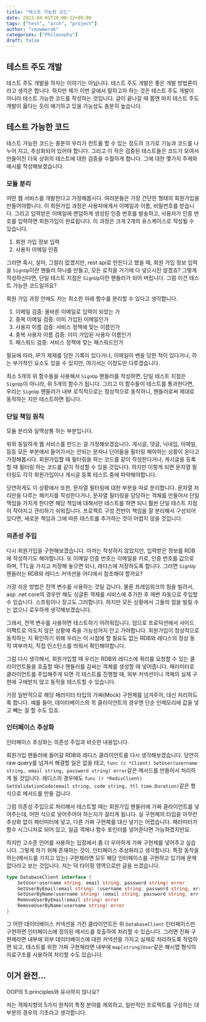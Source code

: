 ```yaml
---
title: "테스트 가능한 코드"
date: 2023-04-01T20:08:12+09:00
tags: ["test", "arch", "project"]
author: "snowmerak"
categories: ["Philosophy"]
draft: false
---
```


## 테스트 주도 개발

테스트 주도 개발을 하자는 이야기는 아닙니다. 테스트 주도 개발은 좋은 개발 방법론이라고 생각은 합니다. 하지만 제가 이번 글에서 말하고자 하는 것은 테스트 주도 개발이 아니라 테스트 가능한 코드를 작성하는 것입니다. 글이 끝나갈 때 쯤엔 마치 테스트 주도 개발이 옳다는 듯이 얘기하고 있을 가능성도 충분히 높습니다.

## 테스트 가능한 코드

테스트 가능한 코드는 충분히 우리가 컨트롤 할 수 있는 정도의 크기로 기능과 코드를 나누어 지고, 추상화되어 있어야 합니다. 그리고 이 작은 검증된 테스트들은 코드가 모여서 만들어진 더욱 상위의 테스트에 대한 검증을 수월하게 합니다. 그에 대한 몇가지 주제와 예시를 작성해보겠습니다.

### 모듈 분리

어떤 웹 서비스를 개발한다고 가정해봅시다. 여러분들은 가장 간단한 형태의 회원가입을 만들어야합니다. 이 회원가입 과정은 사용자에게서 이메일과 이름, 비밀번호를 받습니다. 그리고 입력받은 이메일에 랜덤하게 생성된 인증 번호를 발송하고, 사용자가 인증 번호를 입력하면 회원가입이 완료됩니다. 이 과정은 크게 2개의 유스케이스로 작성될 수 있습니다.

1. 회원 가입 정보 입력
1. 사용자 이메일 인증

그러면 혹시, 설마, 그럴리 없겠지만, rest api로 만든다고 했을 때, 회원 가입 정보 입력을 `SignUp`이란 핸들러 하나를 만들고, 모든 로직을 거기에 다 넣으시진 않겠죠? 그렇게 작성하신다면, 단일 테스트 지점은 `SignUp`이란 핸들러가 되어 버립니다. 그럼 이건 테스트 가능한 코드일까요? 

회원 가입 과정 안에도 저는 최소한 아래 함수를 분리할 수 있다고 생각합니다.

1. 이메일 검증: 올바른 이메일로 입력이 되었는 가
2. 중복 이메일 검증: 이미 가입된 이메일인가
3. 사용자 이름 검증: 서비스 정책에 맞는 이름인가
4. 중복 사용자 이름 검증: 이미 가입된 사용자 이름인가
5. 패스워드 검증: 서비스 정책에 맞는 패스워드인가

필요에 따라, IP가 제재를 당한 기록이 있다거나, 이메일이 벤을 당한 적이 있다거나, 하는 부가적인 요소도 있을 수 있지만, 여기서는 이정도만 다루겠습니다.

최소 5개의 위 함수들을 사용해서 `SignUp` 핸들러를 작성하면, 단일 테스트 지점은 `SignUp`이 아니라, 위 5개의 함수가 됩니다. 그리고 이 함수들이 테스트를 통과한다면, 우리는 `SignUp` 핸들러가 내부 로직적으로는 정상적으로 동작하니, 핸들러로써 제대로 동작하는 지만 테스트하면 됩니다. 

### 단일 책임 원칙

모듈 분리와 일맥상통 하는 부분입니다. 

위와 동일하게 웹 서비스를 만드는 걸 가정해보겠습니다. 게시글, 댓글, 닉네임, 이메일, 등등 모든 부분에서 들어가서는 안되는 문자나 단어들을 필터링 해야하는 상황이 온다고 가정해봅시다. 회원가입할 때 필터링을 하는 코드를 같이 작성한다거나, 게시글을 등록할 때 필터링 하는 코드를 같이 작성할 수 있을 것입니다. 하지만 이렇게 되면 문자열 필터링도 각각 회원가입이나 게시글 등록 테스트 중에 파악해야합니다.

당연하게도 이 상황에서 또한, 문자열 필터링에 대한 부분을 따로 분리합니다. 문자열 처리만을 다루는 패키지를 작성한다거나, 문자열 필터링을 담당하는 객체를 만들어서 단일 책임을 가지게 한다면 해당 책임에 대해서만 테스트를 하면 되니 훨씬 단일 테스트 지점이 작아지고 관리하기 쉬워집니다. 프로젝트 구성 전반이 책임을 잘 분리해서 구성되어 있다면, 새로운 책임과 그에 따른 테스트를 추가하는 것이 어렵지 않을 것입니다.

### 의존성 주입

다시 회원가입을 구현해보겠습니다. 아까는 작성하지 않았지만, 입력받은 정보를 RDB에 작성하기도 해야합니다. 또 이메일 인증 번호는 이메일을 키로, 인증 번호를 값으로 하며, TTL을 가지고 저장해 놓으면 되니, 레디스에 저장하도록 합니다. 그러면 `SignUp` 핸들러는 RDB와 레디스 커넥션을 어디에서 참조해야 할까요?

가장 쉬운 방법은 전역 변수를 사용하는 것일 겁니다. 물론 프레임워크의 힘을 빌려서, asp .net core의 경우만 해도 싱글톤 객체를 서비스에 추가한 후 매번 자동으로 주입할 수 있습니다. 스프링이나 장고도 그러합니다. 하지만 모든 상황에서 그들의 힘을 빌릴 수는 없으니 로우하게 생각해보겠습니다.

그래서, 전역 변수를 사용하면 테스트하기 어려워집니다. 덤으로 프로덕션에서 사이드 이펙트로 의도치 않은 상황에 죽을 가능성까지 안고 가야합니다. 회원가입이 정상적으로 동작하는 지 확인하기 위해 우리는 이 시점에 할 필요도 없는 RDB와 레디스의 정상 동작 여부까지, 직접 인스턴스를 띄워서 확인해야합니다.

그럼 다시 생각해서, 회원가입할 때 우리는 RDB와 레디스에 쿼리를 요청할 수 있는 클라이언트들을 호출할 때나 핸들러를 감싸는 객체를 생성할 때 넣어줍니다. 패러미터로 클라이언트를 주입해주게 되면 각 테스트를 진행할 때, 외부 커넥션이나 객체의 실제 구현에 구애받지 않고 동작을 테스트할 수 있습니다.

가장 일반적으로 해당 패러미터 타입의 가짜(Mock) 구현체를 넘겨주어, 대신 처리하도록 합니다. 예를 들어, 데이터베이스의 목 클라이언트의 경우엔 단순 인메모리에 값을 넣고 빼는 걸 할 수도 있죠.

### 인터페이스 추상화

인터페이스 추상화는 의존성 주입과 비슷한 내용입니다.

회원가입 핸들러에 들어갈 RDB와 레디스 클라이언트를 다시 생각해보겠습니다. 당연히 raw query를 넘겨서 해결할 일은 없을 테고, `func (c *Client) SetUser(username string, email string, password string) error`같은 메서드를 만들어서 처리하게 될 것입니다. 레디스의 경우에도 `func (r *RedisClient) SetValidationCode(email string, code string, ttl time.Duration)`같은 형식으로 메서드를 만들 겁니다.

그럼 의존성 주입으로 처리해서 테스트할 때는 회원가입 핸들러에 가짜 클라이언트를 넣어주는데, 어떤 식으로 넣어주어야 하는지가 걸리게 됩니다. 실 구현체의 타입을 아무런 추상화 없이 패터미터에 넣고, 다른 가짜 구현체를 대신 넣기는 어렵습니다. 패러미터가 함수 시그니처로 되어 있고, 일급 객체나 함수 포인터를 넣어준다면 가능하겠지만요.

하지만 고수준 언어를 사용하는 입장에서 좀 더 우아하게 가짜 구현체를 넣어주고 싶습니다. 그렇게 하기 위해 존재하는 것이, 인터페이스 추상화라고 생각합니다. 특정 동작을 하는(메서드를 가지고 있는) 구현체라면 모두 해당 인터페이스를 구현하고 있기에 문제 없다라고 보는 것입니다. 저는 덕 타이핑 영역으로만 글을 쓰겠습니다.

```go
type DatabaseClient interface {
    SetUser(username string, email string, password string) error
    GetUserByEmail(email string) (username string, password string, err error)
    GetUserByName(username string) (email string, password string, err error)
    RemoveUserByEmail(email string) error
    RemoveUserByName(username string) error
}
```

그 어떤 데이터베이스 커넥션을 가진 클라이언트든 위 `DatabaseClient` 인터페이스만 구현하면 인터페이스에 정의된 메서드를 호출하여 처리할 수 있습니다. 그러면 진짜 구현체라면 내부에 외부 데이터베이스에 대한 커넥션을 가지고 실제로 처리하도록 작업하면 되고, 테스트를 위한 가짜 구현체라면 내부에 `map[string]User`같은 해시맵 형식의 자료구조를 사용하여 처리할 수도 있습니다.

## 이거 완전...

OOP의 5 principles와 유사하지 않나요?

저는 객체지향의 5가지 원칙이 특정 분야를 제외하고, 일반적인 프로젝트를 구성하는 대부분의 경우의 기초라고 생각합니다.
